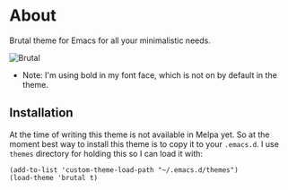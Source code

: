 # About

Brutal theme for Emacs for all your minimalistic needs.

![Brutal](https://raw.githubusercontent.com/topikettunen/brutal-emacs/master/img/brutal.png)

- Note: I'm using bold in my font face, which is not on by default in the theme.

## Installation

At the time of writing this theme is not available in Melpa yet. So at the
moment best way to install this theme is to copy it to your `.emacs.d`. I use
`themes` directory for holding this so I can load it with:

``` elisp
(add-to-list 'custom-theme-load-path "~/.emacs.d/themes")
(load-theme 'brutal t)
```
